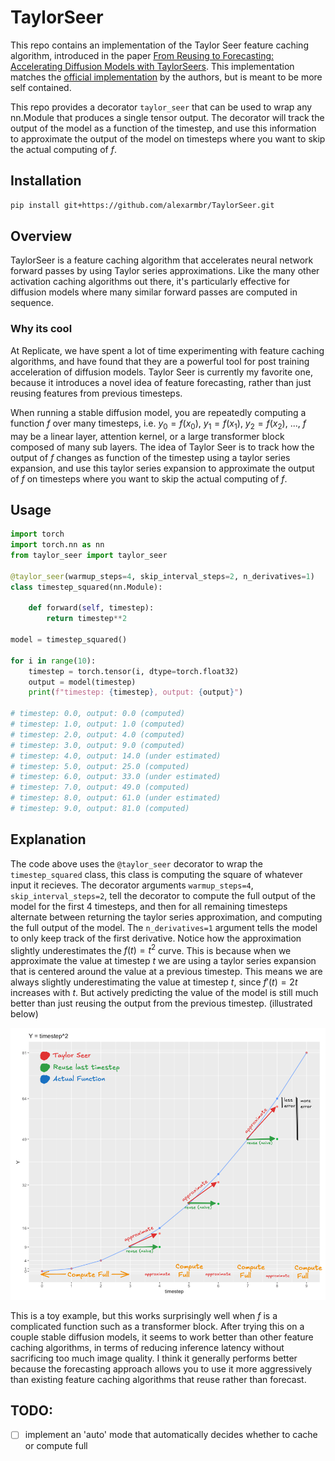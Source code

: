 # TaylorSeer
This repo contains an implementation of the Taylor Seer feature caching algorithm, introduced in the paper [From Reusing to Forecasting: Accelerating Diffusion Models with TaylorSeers](https://arxiv.org/abs/2503.06923). This implementation matches the [official implementation](https://github.com/Shenyi-Z/TaylorSeer) by the authors, but is meant to be more self contained.

This repo provides a decorator `taylor_seer` that can be used to wrap any nn.Module that produces a single tensor output. The decorator will track the output of the model as a function of the timestep, and use this information to approximate the output of the model on timesteps where you want to skip the actual computing of $f$.

## Installation
```bash
pip install git+https://github.com/alexarmbr/TaylorSeer.git
```

## Overview
TaylorSeer is a feature caching algorithm that accelerates neural network forward passes by using Taylor series approximations. Like the many other activation caching algorithms out there, it's particularly effective for diffusion models where many similar forward passes are computed in sequence.

### Why its cool

At Replicate, we have spent a lot of time experimenting with feature caching algorithms, and have found that they are a powerful tool for post training acceleration of diffusion models. Taylor Seer is currently my favorite one, because it introduces a novel idea of feature forecasting, rather than just reusing features from previous timesteps.

When running a stable diffusion model, you are repeatedly computing a function $f$ over many timesteps, i.e. $y_0=f(x_0)$, $y_1=f(x_1)$, $y_2=f(x_2)$, ..., $f$ may be a linear layer, attention kernel, or a large transformer block composed of many sub layers. The idea of Taylor Seer is to track how the output of $f$ changes as function of the timestep using a taylor series expansion, and use this taylor series expansion to approximate the output of $f$ on timesteps where you want to skip the actual computing of $f$.

## Usage
```python
import torch
import torch.nn as nn
from taylor_seer import taylor_seer

@taylor_seer(warmup_steps=4, skip_interval_steps=2, n_derivatives=1)
class timestep_squared(nn.Module):
    
    def forward(self, timestep):
        return timestep**2

model = timestep_squared()

for i in range(10):
    timestep = torch.tensor(i, dtype=torch.float32)
    output = model(timestep)
    print(f"timestep: {timestep}, output: {output}")

# timestep: 0.0, output: 0.0 (computed)
# timestep: 1.0, output: 1.0 (computed)
# timestep: 2.0, output: 4.0 (computed)
# timestep: 3.0, output: 9.0 (computed)
# timestep: 4.0, output: 14.0 (under estimated)
# timestep: 5.0, output: 25.0 (computed)
# timestep: 6.0, output: 33.0 (under estimated)
# timestep: 7.0, output: 49.0 (computed)
# timestep: 8.0, output: 61.0 (under estimated)
# timestep: 9.0, output: 81.0 (computed)

```
## Explanation
The code above uses the `@taylor_seer` decorator to wrap the `timestep_squared` class, this class is computing the square of whatever input it recieves. The decorator arguments `warmup_steps=4`, `skip_interval_steps=2`, tell the decorator to compute the full output of the model for the first 4 timesteps, and then for all remaining timesteps alternate between returning the taylor series approximation, and computing the full output of the model. The `n_derivatives=1` argument tells the model to only keep track of the first derivative. Notice how the approximation slightly underestimates the $f(t)=t^2$ curve. This is because when we approximate the value at timestep $t$ we are using a taylor series expansion that is centered around the value at a previous timestep. This means we are always slightly underestimating the value at timestep $t$, since $f'(t)=2t$ increases with $t$. But actively predicting the value of the model is still much better than just reusing the output from the previous timestep. (illustrated below)

![Taylor Seer Illustration](./taylor_seer_annotated.png)

This is a toy example, but this works surprisingly well when $f$ is a complicated function such as a transformer block. After trying this on a couple stable diffusion models, it seems to work better than other feature caching algorithms, in terms of reducing inference latency without sacrificing too much image quality. I think it generally performs better because the forecasting approach allows you to use it more aggressively than existing feature caching algorithms that reuse rather than forecast.

## TODO:
- [ ] implement an 'auto' mode that automatically decides whether to cache or compute full
